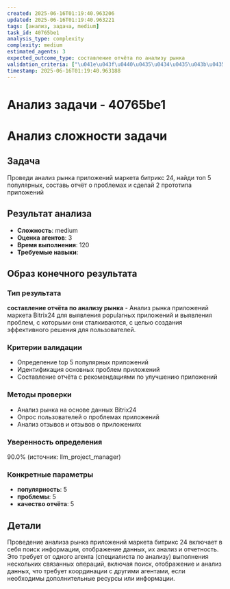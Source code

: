 ```yaml
---
created: 2025-06-16T01:19:40.963206
updated: 2025-06-16T01:19:40.963221
tags: [анализ, задача, medium]
task_id: 40765be1
analysis_type: complexity
complexity: medium
estimated_agents: 3
expected_outcome_type: составление отчёта по анализу рынка
validation_criteria: ["\u041e\u043f\u0440\u0435\u0434\u0435\u043b\u0435\u043d\u0438\u0435 top 5 \u043f\u043e\u043f\u0443\u043b\u044f\u0440\u043d\u044b\u0445 \u043f\u0440\u0438\u043b\u043e\u0436\u0435\u043d\u0438\u0439", "\u0418\u0434\u0435\u043d\u0442\u0438\u0444\u0438\u043a\u0430\u0446\u0438\u044f \u043e\u0441\u043d\u043e\u0432\u043d\u044b\u0445 \u043f\u0440\u043e\u0431\u043b\u0435\u043c \u043f\u0440\u0438\u043b\u043e\u0436\u0435\u043d\u0438\u0439", "\u0421\u043e\u0441\u0442\u0430\u0432\u043b\u0435\u043d\u0438\u0435 \u043e\u0442\u0447\u0451\u0442\u0430 \u0441 \u0440\u0435\u043a\u043e\u043c\u0435\u043d\u0434\u0430\u0446\u0438\u044f\u043c\u0438 \u043f\u043e \u0443\u043b\u0443\u0447\u0448\u0435\u043d\u0438\u044e \u043f\u0440\u0438\u043b\u043e\u0436\u0435\u043d\u0438\u0439"]
timestamp: 2025-06-16T01:19:40.963188
---
```


# Анализ задачи - 40765be1

# Анализ сложности задачи

## Задача
Проведи анализ рынка приложений маркета битрикс 24, найди топ 5 популярных, составь отчёт о проблемах и сделай 2 прототипа приложений

## Результат анализа
- **Сложность**: medium
- **Оценка агентов**: 3
- **Время выполнения**: 120
- **Требуемые навыки**: 

## Образ конечного результата

### Тип результата
**составление отчёта по анализу рынка** - Анализ рынка приложений маркета Bitrix24 для выявления popularных приложений и выявления проблем, с которыми они сталкиваются, с целью создания эффективного решения для пользователей.

### Критерии валидации
- Определение top 5 популярных приложений
- Идентификация основных проблем приложений
- Составление отчёта с рекомендациями по улучшению приложений

### Методы проверки
- Анализ рынка на основе данных Bitrix24
- Опрос пользователей о проблемах приложений
- Анализ отзывов и отзывов о приложениях

### Уверенность определения
90.0% (источник: llm_project_manager)

### Конкретные параметры
- **популярность**: 5
- **проблемы**: 5
- **качество отчёта**: 5


## Детали
Проведение анализа рынка приложений маркета битрикс 24 включает в себя поиск информации, отображение данных, их анализ и отчетность. Это требует от одного агента (специалиста по анализу) выполнения нескольких связанных операций, включая поиск, отображение и анализ данных, что требует координации с другими агентами, если необходимы дополнительные ресурсы или информации.
